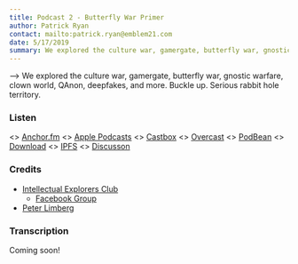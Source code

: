 ```yaml
---
title: Podcast 2 - Butterfly War Primer
author: Patrick Ryan
contact: mailto:patrick.ryan@emblem21.com
date: 5/17/2019
summary: We explored the culture war, gamergate, butterfly war, gnostic warfare, clown world, QAnon, deepfakes, and more. Buckle up. Serious rabbit hole territory.
---
```

--> We explored the culture war, gamergate, butterfly war, gnostic warfare, clown world, QAnon, deepfakes, and more. Buckle up. Serious rabbit hole territory.

### Listen

<> [Anchor.fm](https://anchor.fm/intellectualexplorersclub/episodes/Patrick-Ryan---The-Butterfly-War-e4236b)
<> [Apple Podcasts](https://podcasts.apple.com/us/podcast/patrick-ryan-the-butterfly-war/id1397139116?i=1000438321064)
<> [Castbox](https://castbox.fm/episode/Patrick-Ryan-The-Butterfly-War-id1480883-id155059210)
<> [Overcast](https://overcast.fm/+NgIahnyU8)
<> [PodBean](https://www.podbean.com/ew/dir-yd2zp-6293367)
<> [Download](https://www.podbean.com/site/EpisodeDownload/DIR6293367YD2ZP)
<> [IPFS](https://ipfs.io/ipfs/QmXNRkmsh4T7PeVNqHyYr3NLQEAsafSZX3BM1Fkq3zGo9C)
<> [Discusson](https://8ch.net/gnosticwarfare/res/583.html)

### Credits

* [Intellectual Explorers Club](https://www.intellectualexplorers.club/)
  * [Facebook Group](https://www.facebook.com/groups/2091683897735109/)
* [Peter Limberg](https://twitter.com/peternlimberg)

### Transcription

Coming soon!